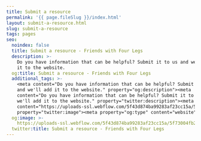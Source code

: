 ```yaml
---
title: Submit a resource
permalink: '{{ page.fileSlug }}/index.html'
layout: submit-a-resource.html
slug: submit-a-resource
tags: pages
seo:
  noindex: false
  title: Submit a resource - Friends with Four Legs
  description: >-
    Do you have information that can be helpful? Submit it to us and we'll add
    it to the website.
  og:title: Submit a resource - Friends with Four Legs
  additional_tags: >-
    <meta content="Do you have information that can be helpful? Submit it to us
    and we'll add it to the website." property="og:description"><meta
    content="Do you have information that can be helpful? Submit it to us and
    we'll add it to the website." property="twitter:description"><meta
    content="https://uploads-ssl.webflow.com/5f43d874ba99283af23cc15a/5f73004fb232713a3ec97465_Facebook.png"
    property="twitter:image"><meta property="og:type" content="website">
  og:image: >-
    https://uploads-ssl.webflow.com/5f43d874ba99283af23cc15a/5f73004fb232713a3ec97465_Facebook.png
  twitter:title: Submit a resource - Friends with Four Legs
---
```



